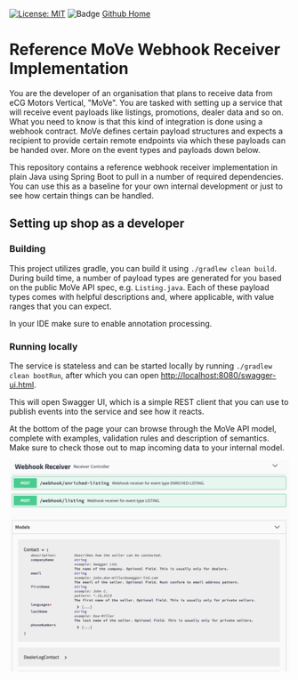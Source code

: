 [![License: MIT](https://img.shields.io/badge/License-MIT-yellow.svg)](https://opensource.org/licenses/MIT) ![Badge](https://github.com/eBayClassifiedsGroup/reference-move-webhook-receiver/workflows/Java%20CI/badge.svg)
[Github Home](https://github.com/tastybug/reference-move-webhook-receiver/)

# Reference MoVe Webhook Receiver Implementation

You are the developer of an organisation that plans to receive data from eCG Motors Vertical, "MoVe". You are tasked with setting up a service that will receive event payloads like listings, promotions, dealer data and so on.
What you need to know is that this kind of integration is done using a webhook contract. MoVe defines certain payload structures and expects a recipient to provide certain remote endpoints via which these payloads can be handed over. More on the event types and payloads down below.

This repository contains a reference webhook receiver implementation in plain Java using Spring Boot to pull in a number of required dependencies. You can use this as a baseline for your own internal development or just to see how certain things can be handled.

## Setting up shop as a developer
### Building

This project utilizes gradle, you can build it using `./gradlew clean build`. During build time, a number of payload types are generated for you based on the public MoVe API spec, e.g. `Listing.java`. Each of these payload types comes with helpful descriptions and, where applicable, with value ranges that you can expect.

In your IDE make sure to enable annotation processing.

### Running locally

The service is stateless and can be started locally by running `./gradlew clean bootRun`, after which you can open <http://localhost:8080/swagger-ui.html>.

This will open Swagger UI, which is a simple REST client that you can use to publish events into the service and see how it reacts.

At the bottom of the page your can browse through the MoVe API model, complete with examples, validation rules and description of semantics. Make sure to check those out to map incoming data to your internal model.

![Swagger UI as a source to inspect MoVe's domain model](./use-swagger-to-inspect-domain-model.png)